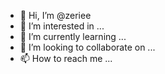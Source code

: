 - 👋 Hi, I’m @zeriee
- 👀 I’m interested in ...
- 🌱 I’m currently learning ...
- 💞️ I’m looking to collaborate on ...
- 📫 How to reach me ...

<!---
zeriee/zeriee is a ✨ special ✨ repository because its `README.md` (this file) appears on your GitHub profile.
You can click the Preview link to take a look at your changes.
--->
